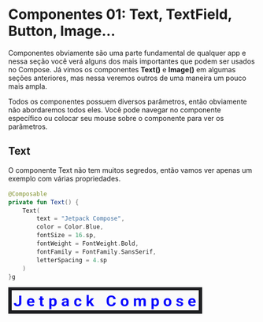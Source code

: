 # Componentes 01: Text, TextField, Button, Image...

Componentes obviamente são uma parte fundamental de qualquer app e nessa seção você verá alguns dos mais importantes que podem ser usados no Compose. Já vimos os componentes **Text()** e **Image()** em algumas seções anteriores, mas nessa veremos outros de uma maneira um pouco mais ampla.

Todos os componentes possuem diversos parâmetros, então obviamente não abordaremos todos eles. Você pode navegar no componente específico ou colocar seu mouse sobre o componente para ver os parâmetros.

## Text

O componente Text não tem muitos segredos, então vamos ver apenas um exemplo com várias propriedades.

```kotlin
@Composable
private fun Text() {
    Text(
        text = "Jetpack Compose",
        color = Color.Blue,
        fontSize = 16.sp,
        fontWeight = FontWeight.Bold,
        fontFamily = FontFamily.SansSerif,
        letterSpacing = 4.sp
    )
}g
```

![Text](text/img-01.png)